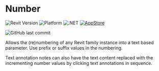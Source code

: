 # Number
![Revit Version](https://img.shields.io/badge/Revit%20Version-2019_--_2023-blue.svg)
![Platform](https://img.shields.io/badge/Platform-Windows-blue.svg)
![.NET](https://img.shields.io/badge/.NET-4.8-blue.svg)
[![AppStore](https://img.shields.io/badge/Autodesk-AppStore-blue)](https://apps.autodesk.com/en/Publisher/PublisherHomepage?ID=200910140805021)

![GitHub last commit](https://img.shields.io/github/last-commit/russgreen/number)


Allows the (re)numbering of any Revit family instance into a text based parameter. Use prefix or suffix values in the numbering. 

Text annotation notes can also have the text content replaced with the incrementing number values by clicking text annotations in sequence.

